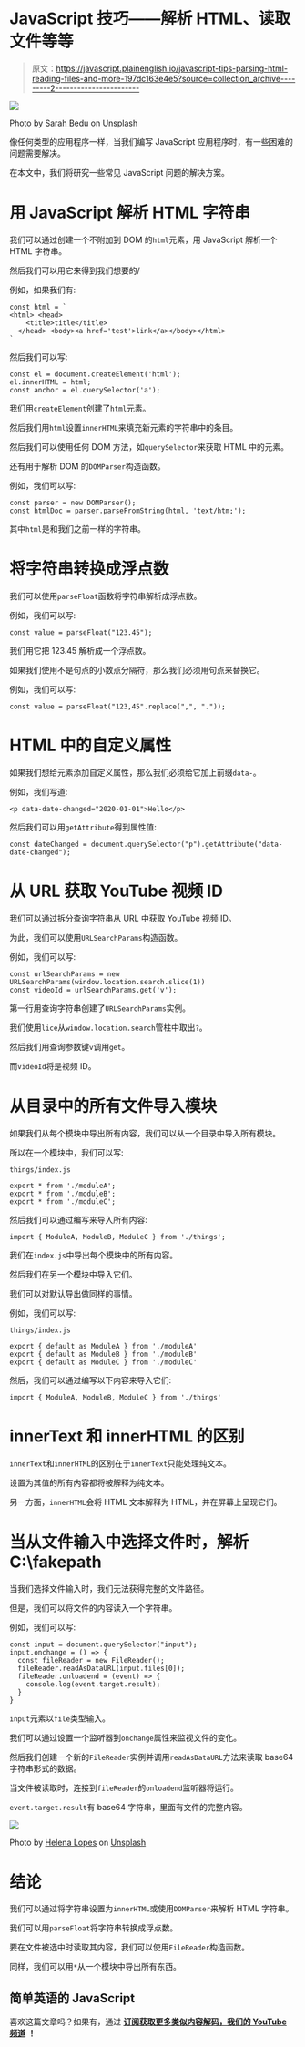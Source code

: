 # JavaScript 技巧——解析 HTML、读取文件等等

> 原文：<https://javascript.plainenglish.io/javascript-tips-parsing-html-reading-files-and-more-197dc163e4e5?source=collection_archive---------2----------------------->

![](img/c4f972cbe288cae1fca129785f640de6.png)

Photo by [Sarah Bedu](https://unsplash.com/@sarahbedu?utm_source=medium&utm_medium=referral) on [Unsplash](https://unsplash.com?utm_source=medium&utm_medium=referral)

像任何类型的应用程序一样，当我们编写 JavaScript 应用程序时，有一些困难的问题需要解决。

在本文中，我们将研究一些常见 JavaScript 问题的解决方案。

# 用 JavaScript 解析 HTML 字符串

我们可以通过创建一个不附加到 DOM 的`html`元素，用 JavaScript 解析一个 HTML 字符串。

然后我们可以用它来得到我们想要的/

例如，如果我们有:

```
const html = `
<html> <head>
    <title>title</title>
  </head> <body><a href='test'>link</a></body></html>
`
```

然后我们可以写:

```
const el = document.createElement('html');
el.innerHTML = html;
const anchor = el.querySelector('a');
```

我们用`createElement`创建了`html`元素。

然后我们用`html`设置`innerHTML`来填充新元素的字符串中的条目。

然后我们可以使用任何 DOM 方法，如`querySelector`来获取 HTML 中的元素。

还有用于解析 DOM 的`DOMParser`构造函数。

例如，我们可以写:

```
const parser = new DOMParser();
const htmlDoc = parser.parseFromString(html, 'text/htm;');
```

其中`html`是和我们之前一样的字符串。

# 将字符串转换成浮点数

我们可以使用`parseFloat`函数将字符串解析成浮点数。

例如，我们可以写:

```
const value = parseFloat("123.45");
```

我们用它把 123.45 解析成一个浮点数。

如果我们使用不是句点的小数点分隔符，那么我们必须用句点来替换它。

例如，我们可以写:

```
const value = parseFloat("123,45".replace(",", "."));
```

# HTML 中的自定义属性

如果我们想给元素添加自定义属性，那么我们必须给它加上前缀`data-`。

例如，我们写道:

```
<p data-date-changed="2020-01-01">Hello</p>
```

然后我们可以用`getAttribute`得到属性值:

```
const dateChanged = document.querySelector("p").getAttribute("data-date-changed");
```

# 从 URL 获取 YouTube 视频 ID

我们可以通过拆分查询字符串从 URL 中获取 YouTube 视频 ID。

为此，我们可以使用`URLSearchParams`构造函数。

例如，我们可以写:

```
const urlSearchParams = new URLSearchParams(window.location.search.slice(1))
const videoId = urlSearchParams.get('v');
```

第一行用查询字符串创建了`URLSearchParams`实例。

我们使用`lice`从`window.location.search`管柱中取出`?`。

然后我们用查询参数键`v`调用`get`。

而`videoId`将是视频 ID。

# 从目录中的所有文件导入模块

如果我们从每个模块中导出所有内容，我们可以从一个目录中导入所有模块。

所以在一个模块中，我们可以写:

`things/index.js`

```
export * from './moduleA';
export * from './moduleB';
export * from './moduleC';
```

然后我们可以通过编写来导入所有内容:

```
import { ModuleA, ModuleB, ModuleC } from './things';
```

我们在`index.js`中导出每个模块中的所有内容。

然后我们在另一个模块中导入它们。

我们可以对默认导出做同样的事情。

例如，我们可以写:

`things/index.js`

```
export { default as ModuleA } from './moduleA'
export { default as ModuleB } from './moduleB'
export { default as ModuleC } from './moduleC'
```

然后，我们可以通过编写以下内容来导入它们:

```
import { ModuleA, ModuleB, ModuleC } from './things'
```

# innerText 和 innerHTML 的区别

`innerText`和`innerHTML`的区别在于`innerText`只能处理纯文本。

设置为其值的所有内容都将被解释为纯文本。

另一方面，`innerHTML`会将 HTML 文本解释为 HTML，并在屏幕上呈现它们。

# 当从文件输入中选择文件时，解析 C:\fakepath

当我们选择文件输入时，我们无法获得完整的文件路径。

但是，我们可以将文件的内容读入一个字符串。

例如，我们可以写:

```
const input = document.querySelector("input");
input.onchange = () => {
  const fileReader = new FileReader();
  fileReader.readAsDataURL(input.files[0]);
  fileReader.onloadend = (event) => {
    console.log(event.target.result);
  }
}
```

`input`元素以`file`类型输入。

我们可以通过设置一个监听器到`onchange`属性来监视文件的变化。

然后我们创建一个新的`FileReader`实例并调用`readAsDataURL`方法来读取 base64 字符串形式的数据。

当文件被读取时，连接到`fileReader`的`onloadend`监听器将运行。

`event.target.result`有 base64 字符串，里面有文件的完整内容。

![](img/6938199ec3606df31d774e6902a993c5.png)

Photo by [Helena Lopes](https://unsplash.com/@wildlittlethingsphoto?utm_source=medium&utm_medium=referral) on [Unsplash](https://unsplash.com?utm_source=medium&utm_medium=referral)

# 结论

我们可以通过将字符串设置为`innerHTML`或使用`DOMParser`来解析 HTML 字符串。

我们可以用`parseFloat`将字符串转换成浮点数。

要在文件被选中时读取其内容，我们可以使用`FileReader`构造函数。

同样，我们可以用`*`从一个模块中导出所有东西。

## 简单英语的 JavaScript

喜欢这篇文章吗？如果有，通过 [**订阅获取更多类似内容解码，我们的 YouTube 频道**](https://www.youtube.com/channel/UCtipWUghju290NWcn8jhyAw) **！**